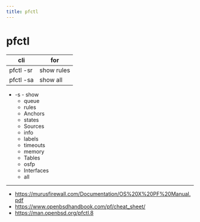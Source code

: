 ```yaml
---
title: pfctl
---
```


# pfctl

| cli       | for        |
| --------- | ---------- |
| pfctl -sr | show rules |
| pfctl -sa | show all |


- -s - show
  - queue
  - rules
  - Anchors
  - states
  - Sources
  - info
  - labels
  - timeouts
  - memory
  - Tables
  - osfp
  - Interfaces
  - all

---

- https://murusfirewall.com/Documentation/OS%20X%20PF%20Manual.pdf
- https://www.openbsdhandbook.com/pf/cheat_sheet/
- https://man.openbsd.org/pfctl.8
